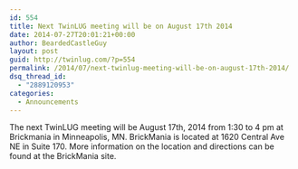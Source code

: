 ```yaml
---
id: 554
title: Next TwinLUG meeting will be on August 17th 2014
date: 2014-07-27T20:01:21+00:00
author: BeardedCastleGuy
layout: post
guid: http://twinlug.com/?p=554
permalink: /2014/07/next-twinlug-meeting-will-be-on-august-17th-2014/
dsq_thread_id:
  - "2889120953"
categories:
  - Announcements
---
```

The next TwinLUG meeting will be August 17th, 2014 from 1:30 to 4 pm at Brickmania in Minneapolis, MN. BrickMania is located at 1620 Central Ave NE in Suite 170. More information on the location and directions can be found at the BrickMania site.